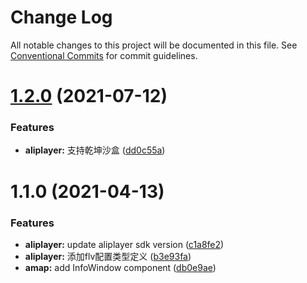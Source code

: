 # Change Log

All notable changes to this project will be documented in this file.
See [Conventional Commits](https://conventionalcommits.org) for commit guidelines.

# [1.2.0](https://github.com/pansyjs/react-components/compare/@pansy/react-aliplayer@1.1.0...@pansy/react-aliplayer@1.2.0) (2021-07-12)


### Features

* **aliplayer:** 支持乾坤沙盒 ([dd0c55a](https://github.com/pansyjs/react-components/commit/dd0c55afe7c5662dfc36d203adf667647ab98c4c))





# 1.1.0 (2021-04-13)


### Features

* **aliplayer:** update aliplayer sdk version ([c1a8fe2](https://github.com/pansyjs/react-components/commit/c1a8fe2adae92f146df7151abab0a84d7b64b3b1))
* **aliplayer:** 添加flv配置类型定义 ([b3e93fa](https://github.com/pansyjs/react-components/commit/b3e93fa12c0d450f503786baca4d414233939f9f))
* **amap:** add InfoWindow component ([db0e9ae](https://github.com/pansyjs/react-components/commit/db0e9ae551b7d08b21b312f2534c2fa3a232b2f5))
